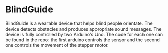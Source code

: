 # BlindGuide
BlindGuide is a wearable device that helps blind people orientate. 
The device detects obstacles and produces appropriate sound messages. 
The device is fully controlled by two Arduino's Uno.
The code for each one can be found in the repo: the first arduino controls the sensor and the second one controls the movement of the stepper motor.
